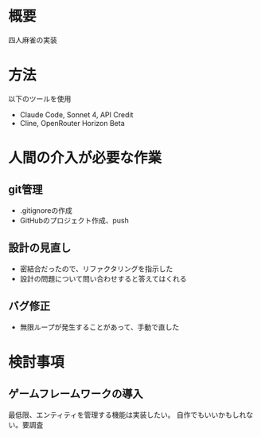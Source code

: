 # 概要

四人麻雀の実装

# 方法

以下のツールを使用

- Claude Code, Sonnet 4, API Credit
- Cline, OpenRouter Horizon Beta

# 人間の介入が必要な作業

## git管理

- .gitignoreの作成
- GitHubのプロジェクト作成、push

## 設計の見直し

- 密結合だったので、リファクタリングを指示した
- 設計の問題について問い合わせすると答えてはくれる

## バグ修正

- 無限ループが発生することがあって、手動で直した

# 検討事項

## ゲームフレームワークの導入

最低限、エンティティを管理する機能は実装したい。
自作でもいいかもしれない。要調査
